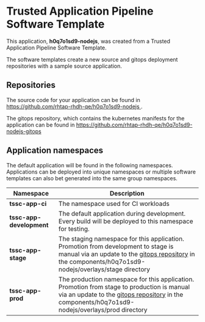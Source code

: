 # Trusted Application Pipeline Software Template

This application, **h0q7o1sd9-nodejs**, was created from a Trusted Application Pipeline Software Template.

The software templates create a new source and gitops deployment repositories with a sample source application. 

## Repositories

The source code for your application can be found in [https://github.com/rhtap-rhdh-qe/h0q7o1sd9-nodejs ](https://github.com/rhtap-rhdh-qe/h0q7o1sd9-nodejs ).
 
The gitops repository, which contains the kubernetes manifests for the application can be found in 
[https://github.com/rhtap-rhdh-qe/h0q7o1sd9-nodejs-gitops ](https://github.com/rhtap-rhdh-qe/h0q7o1sd9-nodejs-gitops ) 

## Application namespaces 

The default application will be found in the following namespaces. Applications can be deployed into unique namespaces or multiple software templates can also bet generated into the same group namespaces.  

|  Namespace   |  Description   |  
| -------- | -------- |
| **tssc-app-ci** | The namespace used for CI workloads |
| **tssc-app-development** | The default application during development. Every build will be deployed to this namespace for testing. |
| **tssc-app-stage** | The staging namespace for this application. Promotion from development to stage is manual via an update to the [gitops repository](https://github.com/rhtap-rhdh-qe/h0q7o1sd9-nodejs-gitops ) in the components/h0q7o1sd9-nodejs/overlays/stage directory |
| **tssc-app-prod** | The production namespace for this application. Promotion from stage to production is manual via an update to the [gitops repository](https://github.com/rhtap-rhdh-qe/h0q7o1sd9-nodejs-gitops ) in the components/h0q7o1sd9-nodejs/overlays/prod directory |